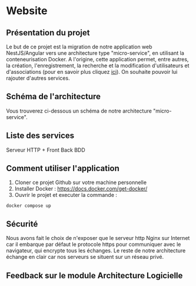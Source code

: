 # Website

## Présentation du projet
Le but de ce projet est la migration de notre application web NestJS/Angular vers une architecture type "micro-service", en utilisant la conteneurisation Docker.
A l'origine, cette application permet, entre autres, la création, l'enregistrement, la recherche et la modification d'utilisateurs et d'associations (pour en savoir plus cliquez [ici](https://github.com/SterennLeHir/Website/blob/main/front/README.md)).
On souhaite pouvoir lui rajouter d'autres services.

## Schéma de l'architecture
Vous trouverez ci-dessous un schéma de notre architecture "micro-service".

## Liste des services
Serveur HTTP + Front
Back
BDD

## Comment utiliser l'application
1. Cloner ce projet Github sur votre machine personnelle
2. Installer Docker : https://docs.docker.com/get-docker/
3. Ouvrir le projet et executer la commande :
```
docker compose up
```

## Sécurité
Nous avons fait le choix de n'exposer que le serveur http Nginx sur Internet car il embarque par défaut le protocole https pour communiquer avec le navigateur, qui encrypte tous les échanges. Le reste de notre architecture échange en clair car nos serveurs se situent sur un réseau privé.

## Feedback sur le module Architecture Logicielle
